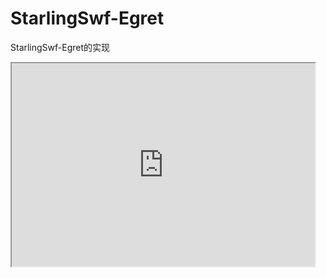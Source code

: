 StarlingSwf-Egret
=================

StarlingSwf-Egret的实现

<iframe src="https://github.com/zmLiu/StarlingSwf-Egret/blob/master/launcher/index.html" width="485" height="325"></iframe>
